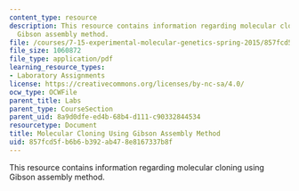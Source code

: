 ```yaml
---
content_type: resource
description: This resource contains information regarding molecular cloning using
  Gibson assembly method.
file: /courses/7-15-experimental-molecular-genetics-spring-2015/857fcd5fb6b6b392ab478e8167337b8f_MIT7_15S15_Molecular.pdf
file_size: 1060872
file_type: application/pdf
learning_resource_types:
- Laboratory Assignments
license: https://creativecommons.org/licenses/by-nc-sa/4.0/
ocw_type: OCWFile
parent_title: Labs
parent_type: CourseSection
parent_uid: 8a9d0dfe-ed4b-68b4-d111-c90332844534
resourcetype: Document
title: Molecular Cloning Using Gibson Assembly Method
uid: 857fcd5f-b6b6-b392-ab47-8e8167337b8f
---
```

This resource contains information regarding molecular cloning using Gibson assembly method.